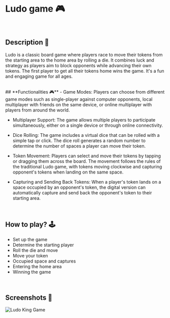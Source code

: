 # **Ludo game 🎮** 
<br>

## **Description 📃** 
Ludo is a classic board game where players race to move their tokens from the starting area to the home area by rolling a die. It combines luck and strategy as players aim to block opponents while advancing their own tokens. The first player to get all their tokens home wins the game. It's a fun and engaging game for all ages.


<br>
## **Functionalities 🎮** 
- Game Modes: Players can choose from different game modes such as single-player against computer opponents, local multiplayer with friends on the same device, or online multiplayer with players from around the world.

- Multiplayer Support: The game allows multiple players to participate simultaneously, either on a single device or through online connectivity.


- Dice Rolling: The game includes a virtual dice that can be rolled with a simple tap or click. The dice roll generates a random number to determine the number of spaces a player can move their token.

- Token Movement: Players can select and move their tokens by tapping or dragging them across the board. The movement follows the rules of the traditional Ludo game, with tokens moving clockwise and capturing opponent's tokens when landing on the same space.

- Capturing and Sending Back Tokens: When a player's token lands on a space occupied by an opponent's token, the digital version can automatically capture and send back the opponent's token to their starting area.

<br>

## **How to play? 🕹️**
- Set up the game
- Determine the starting player
- Roll the die and move
- Move your token
- Occupied space and captures
- Entering the home area
- Winning the game


<br>

## **Screenshots 📸**

![Ludo King Game](https://github.com/kunjgit/GameZone/assets/90240653/6dc5e629-acc4-4541-857b-8c96312a10be)

<br>

